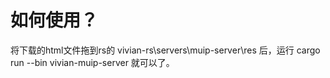 # 如何使用？
将下载的html文件拖到rs的
vivian-rs\servers\muip-server\res
后，运行
cargo run --bin vivian-muip-server
就可以了。
